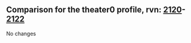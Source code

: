 ## Comparison for the theater0 profile, rvn: [2120](https://github.com/PRO100KatYT/FortniteProfileRevisions/tree/main/profiles/theater0/2120%20theater0.json)-[2122](https://github.com/PRO100KatYT/FortniteProfileRevisions/tree/main/profiles/theater0/2122%20theater0.json)

No changes
